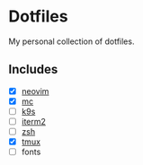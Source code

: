 # Dotfiles

My personal collection of dotfiles.

## Includes
- [x] [neovim](https://neovim.io/)
- [x] [mc](https://midnight-commander.org/)
- [ ] [k9s](https://k9scli.io/)
- [ ] [iterm2](https://iterm2.com/)
- [ ] [zsh](https://de.wikipedia.org/wiki/Z_shell)
- [x] [tmux](https://github.com/tmux/tmux)
- [ ] fonts
